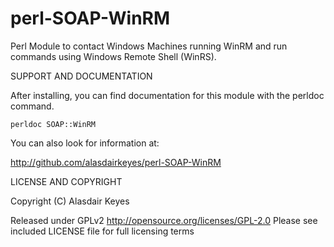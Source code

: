 # perl-SOAP-WinRM
Perl Module to contact Windows Machines running WinRM and run commands using Windows Remote Shell (WinRS).

SUPPORT AND DOCUMENTATION

After installing, you can find documentation for this module with the
perldoc command.

    perldoc SOAP::WinRM

You can also look for information at:

http://github.com/alasdairkeyes/perl-SOAP-WinRM

LICENSE AND COPYRIGHT

Copyright (C) Alasdair Keyes

Released under GPLv2 http://opensource.org/licenses/GPL-2.0
Please see included LICENSE file for full licensing terms

